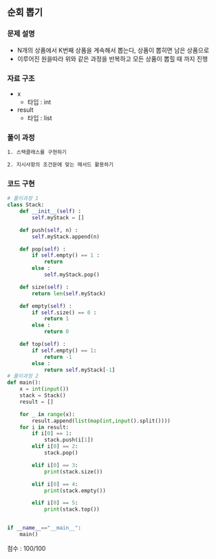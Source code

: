 ## 순회 뽑기

### 문제 설명

- N개의 상품에서 K번째 상품을 계속해서 뽑는다, 상품이 뽑히면 남은 상품으로
- 이루어진 원을따라 위와 같은 과정을 반복하고 모든 상품이 뽑힐 때 까지 진행

### 자료 구조

- x<br>
  - 타입 : int
- result<br>
  - 타입 : list

### 풀이 과정

```txt
1. 스택클래스를 구현하기

2. 지시사항의 조건문에 맞는 매서드 활용하기


```

### 코드 구현

```python
# 풀이과정 1
class Stack:
    def __init__(self) :
        self.myStack = []

    def push(self, n) :
        self.myStack.append(n)

    def pop(self) :
        if self.empty() == 1 :
            return
        else :
            self.myStack.pop()

    def size(self) :
        return len(self.myStack)

    def empty(self) :
        if self.size() == 0 :
            return 1
        else :
            return 0

    def top(self) :
        if self.empty() == 1:
            return -1
        else :
            return self.myStack[-1]
# 풀이과정 2
def main():
    x = int(input())
    stack = Stack()
    result = []

    for _ in range(x):
        result.append(list(map(int,input().split())))
    for i in result:
        if i[0] == 1:
            stack.push(i[1])
        elif i[0] == 2:
            stack.pop()

        elif i[0] == 3:
            print(stack.size())

        elif i[0] == 4:
            print(stack.empty())

        elif i[0] == 5:
            print(stack.top())


if __name__=="__main__":
    main()
```

점수 : 100/100 <br>
